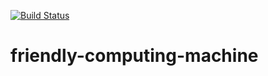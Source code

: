 [![Build Status](https://travis-ci.org/FernandaNey/friendly-computing-machine.svg?branch=master)](https://travis-ci.org/FernandaNey/friendly-computing-machine)
# friendly-computing-machine 
